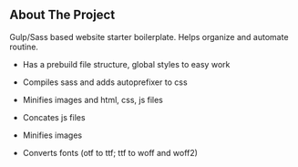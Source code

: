 ## About The Project

Gulp/Sass based website starter boilerplate. Helps organize and automate routine.

- Has a prebuild file structure, global styles to easy work

- Compiles sass and adds autoprefixer to css
- Minifies images and html, css, js files
- Concates js files
- Minifies images
- Converts fonts (otf to ttf; ttf to woff and woff2)
